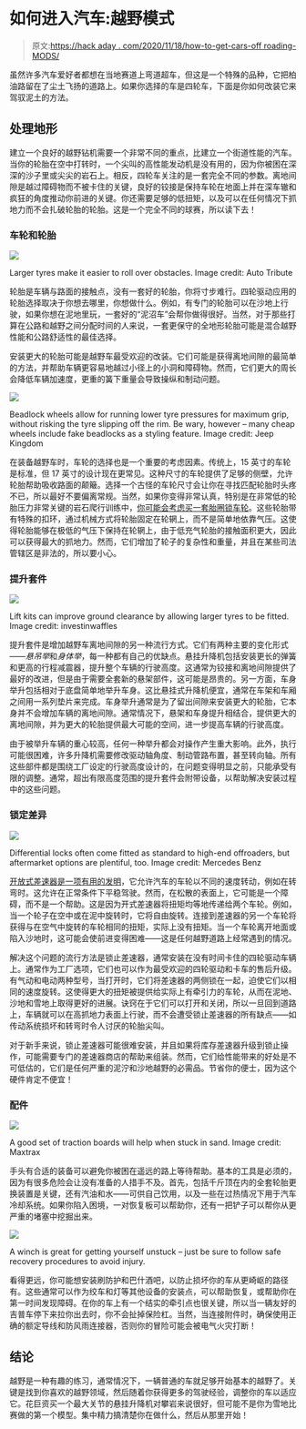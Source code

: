 # 如何进入汽车:越野模式

> 原文:[https://hack aday . com/2020/11/18/how-to-get-cars-off roading-MODS/](https://hackaday.com/2020/11/18/how-to-get-into-cars-offroading-mods/)

虽然许多汽车爱好者都想在当地赛道上弯道超车，但这是一个特殊的品种，它把柏油路留在了尘土飞扬的道路上。如果你选择的车是四轮车，下面是你如何改装它来驾驭泥土的方法。

## 处理地形

建立一个良好的越野钻机需要一个非常不同的重点，比建立一个街道性能的汽车。当你的轮胎在空中打转时，一个尖叫的高性能发动机是没有用的，因为你被困在深深的沙子里或尖尖的岩石上。相反，四轮车关注的是一套完全不同的参数。离地间隙是越过障碍物而不被卡住的关键，良好的铰接是保持车轮在地面上并在深车辙和疯狂的角度推动你前进的关键。你还需要足够的低扭矩，以及可以在任何情况下抓地力而不会扎破轮胎的轮胎。这是一个完全不同的球赛，所以读下去！

### 车轮和轮胎

![](../Images/1aac8c31a6f9b9890fadbeeb721174c5.png)

Larger tyres make it easier to roll over obstacles. Image credit: Auto Tribute

轮胎是车辆与路面的接触点，没有一套好的轮胎，你将寸步难行。四轮驱动应用的轮胎选择取决于你想去哪里，你想做什么。例如，有专门的轮胎可以在沙地上行驶，如果你想在泥地里玩，一套好的“泥沼车”会帮你做得很好。当然，对于那些打算在公路和越野之间分配时间的人来说，一套更保守的全地形轮胎可能是混合越野性能和公路舒适性的最佳选择。

安装更大的轮胎可能是越野车最受欢迎的改装。它们可能是获得离地间隙的最简单的方法，并帮助车辆更容易地越过小径上的小洞和障碍物。然而，它们更大的周长会降低车辆加速度，更重的簧下重量会导致操纵和制动问题。

![](../Images/0e3b8b2ccac83ae77e50055f68f26f71.png)

Beadlock wheels allow for running lower tyre pressures for maximum grip, without risking the tyre slipping off the rim. Be wary, however – many cheap wheels include fake beadlocks as a styling feature. Image credit: Jeep Kingdom

在装备越野车时，车轮的选择也是一个重要的考虑因素。传统上，15 英寸的车轮是标准，但 17 英寸的设计现在更常见。这种尺寸的车轮提供了足够的侧壁，允许轮胎帮助吸收路面的颠簸。选择一个古怪的车轮尺寸会让你在寻找匹配轮胎时头疼不已，所以最好不要偏离常规。当然，如果你变得非常认真，特别是在非常低的轮胎压力非常关键的岩石爬行训练中，[你可能会考虑买一套胎圈锁车轮](https://www.whichcar.com.au/gear/wheels-tyres/what-are-beadlock-wheels-guide)。这些轮胎带有特殊的扣环，通过机械方式将轮胎固定在轮辋上，而不是简单地依靠气压。这使得轮胎能够在极低的气压下保持在轮辋上，由于低充气轮胎的接触面积更大，因此可以获得最大的抓地力。然而，它们增加了轮子的复杂性和重量，并且在某些司法管辖区是非法的，所以要小心。

### 提升套件

![](../Images/5380b66d126c0a09d03526cb1a56fb57.png)

Lift kits can improve ground clearance by allowing larger tyres to be fitted. Image credit: investinwaffles

提升套件是增加越野车离地间隙的另一种流行方式。它们有两种主要的变化形式——*悬吊举*和*身体举*，每一种都有自己的优缺点。悬挂升降机包括安装更长的弹簧和更高的行程减震器，提升整个车辆的行驶高度。这通常为铰接和离地间隙提供了最好的改进，但是由于需要全套新的悬架部件，这可能是昂贵的。另一方面，车身举升包括相对于底盘简单地举升车身。这比悬挂式升降机便宜，通常在车架和车厢之间用一系列垫片来完成。车身举升通常是为了留出间隙来安装更大的轮胎，它本身并不会增加车辆的离地间隙。通常情况下，悬架和车身提升相结合，提供更大的离地间隙，并为更大的轮胎提供最大可能的空间，进一步提高车辆的行驶高度。

由于被举升车辆的重心较高，任何一种举升都会对操作产生重大影响。此外，执行可能很困难，许多升降机需要修改驱动轴角度、制动管路布置，甚至转向轴。所有这些部件都是围绕工厂设定的行驶高度设计的，在问题变得明显之前，只能承受有限的调整。通常，超出有限高度范围的提升套件会附带设备，以帮助解决安装过程中的这些问题。

### 锁定差异

![](../Images/010d97273365dbd3c6143a09a933a216.png)

Differential locks often come fitted as standard to high-end offroaders, but aftermarket options are plentiful, too. Image credit: Mercedes Benz

[开放式差速器是一项有用的发明](https://hackaday.com/2013/01/15/retrotechtacular-the-differential/)，它允许汽车的车轮以不同的速度转动，例如在转弯时。这允许在正常条件下平稳驾驶。然而，在松散的表面上，它可能是一个障碍，而不是一个帮助。这是因为开式差速器将扭矩均等地传递给两个车轮。例如，当一个轮子在空中或在泥中旋转时，它将自由旋转。连接到差速器的另一个车轮将获得与在空气中旋转的车轮相同的扭矩，实际上没有扭矩。当一个车轮离开地面或陷入沙地时，这可能会使前进变得困难——这是任何越野道路上经常遇到的情况。

解决这个问题的流行方法是锁止差速器，通常安装在没有时间卡住的四轮驱动车辆上。通常作为工厂选项，它们也可以作为最受欢迎的四轮驱动和卡车的售后升级。有气动和电动两种型号，当打开时，它们将差速器的两侧锁在一起，迫使它们以相同的速度旋转。这使得更大的扭矩被提供给实际上有牵引力的车轮，从而在泥地、沙地和雪地上取得更好的进展。诀窍在于它们可以打开和关闭，所以一旦回到道路上，车辆就可以在高抓地力表面上行驶，而不会遭受锁止差速器的所有缺点——如传动系统损坏和转弯时令人讨厌的轮胎尖叫。

对于新手来说，锁止差速器可能很难安装，并且如果将库存差速器升级到锁止操作，可能需要专门的差速器商店的帮助来组装。然而，它们给性能带来的好处是不可低估的，它们是任何严重的泥泞和沙地越野的必需品。节省你的便士，因为这个硬件肯定不便宜！

### 配件

![](../Images/f299ea6030403c07eeab988ab09ec84f.png)

A good set of traction boards will help when stuck in sand. Image credit: Maxtrax

手头有合适的装备可以避免你被困在遥远的路上等待帮助。基本的工具是必须的，因为有很多危险会让没有准备的人措手不及。首先，包括千斤顶在内的全套轮胎更换装置是关键，还有汽油和水——可供自己饮用，以及一些在过热情况下用于汽车冷却系统。如果你陷入困境，一对恢复板可以帮助你，还有一把铲子可以帮你从更严重的堵塞中挖掘出来。

![](../Images/c09b4d3446c44981b3157ce99ccb0f9a.png)

A winch is great for getting yourself unstuck – just be sure to follow safe recovery procedures to avoid injury.

看得更远，你可能想安装刷防护和巴什酒吧，以防止损坏你的车从更崎岖的路径有。这些通常可以作为绞车和灯等其他设备的安装点，可以帮助恢复，或帮助你在第一时间发现障碍。在你的车上有一个结实的牵引点也很关键，所以当一辆友好的吉普车停下来拉你出去时，你不会扯掉保险杠。当然，当连接附件时，确保使用正确的额定导线和防风雨连接器，否则你的冒险可能会被电气火灾打断！

## 结论

越野是一种有趣的练习，通常情况下，一辆普通的车就足够开始基本的越野了。关键是找到你喜欢的越野领域，然后随着你获得更多的驾驶经验，调整你的车以适应它。花巨资买一个最大关节的悬挂升降机对攀岩来说很好，但可能不是你为雪地比赛做的第一个模型。集中精力搞清楚你在做什么，然后从那里开始！